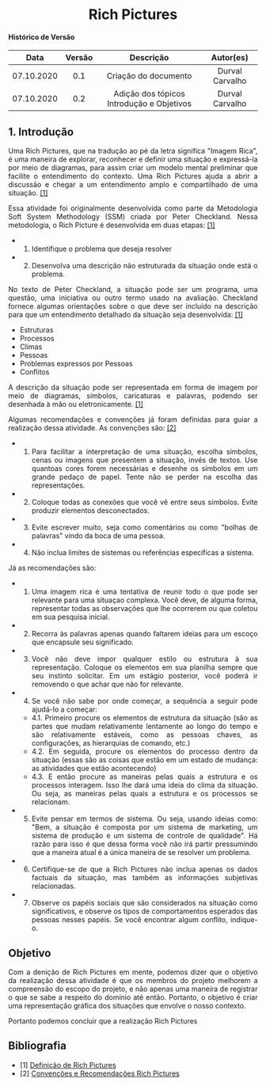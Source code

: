 # <center> Rich Pictures

#### Histórico de Versão
|    Data    | Versão | Descrição            | Autor(es)       |
| :--------: | :----: | :------------------: | :-------------: |
| 07.10.2020 |  0.1   | Criação do documento | Durval Carvalho |
| 07.10.2020 |  0.2   | Adição dos tópicos Introdução e Objetivos | Durval Carvalho |

<div align="justify">

## 1. Introdução

Uma Rich Pictures, que na tradução ao pé da letra significa "Imagem Rica", é uma maneira de explorar, reconhecer e definir uma situação e expressá-la por meio de diagramas, para assim criar um modelo mental preliminar que facilite o entendimento do contexto. Uma Rich Pictures ajuda a abrir a discussão e chegar a um entendimento amplo e compartilhado de uma situação. [[1]](https://www.betterevaluation.org/en/evaluation-options/richpictures)

Essa atividade foi originalmente desenvolvida como parte da Metodologia Soft System Methodology (SSM) criada por Peter Checkland. Nessa metodologia, o Rich Picture é desenvolvida em duas etapas: [[1]](https://www.betterevaluation.org/en/evaluation-options/richpictures)
- 1. Identifique o problema que deseja resolver
- 2. Desenvolva uma descrição não estruturada da situação onde está o problema.

No texto de Peter Checkland, a situação pode ser um programa, uma questão, uma iniciativa ou outro termo usado na avaliação. Checkland fornece algumas orientações sobre o que deve ser incluído na descrição para que um entendimento detalhado da situação seja desenvolvida: [[1]](https://www.betterevaluation.org/en/evaluation-options/richpictures)
- Estruturas
- Processos
- Climas
- Pessoas
- Problemas expressos por Pessoas
- Conflitos

A descrição da situação pode ser representada em forma de imagem por meio de diagramas, símbolos, caricaturas e palavras, podendo ser desenhada à mão ou eletronicamente. [[1]](https://www.betterevaluation.org/en/evaluation-options/richpictures)

Algumas recomendações e convenções já foram definidas para guiar a realização dessa atividade. As convenções são: [[2]](http://systems.open.ac.uk/materials/T552/pages/rich/richAppendix.html)
- 1. Para facilitar a interpretação de uma situação, escolha símbolos, cenas ou imagens que presentem a situação, invés de textos. Use quantoas cores forem necessárias e desenhe os símbolos em um grande pedaço de papel. Tente não se perder na escolha das representações.
- 2. Coloque todas as conexões que você vê entre seus símbolos. Evite produzir elementos desconectados.
- 3. Evite escrever muito, seja como comentários ou como "bolhas de palavras" vindo da boca de uma pessoa.
- 4. Não inclua limites de sistemas ou referências específicas a sistema.

Já as recomendações são:
- 1. Uma imagem rica é uma tentativa de reunir todo o que pode ser relevante para uma situaçao complexa. Você deve, de alguma forma, representar todas as observações que lhe ocorrerem ou que coletou em sua pesquisa inicial.
- 2. Recorra às palavras apenas quando faltarem ideias para um escoço que encapsule seu significado.
- 3. Você não deve impor qualquer estilo ou estrutura à sua representação. Coloque os elementos em sua planilha sempre que seu instinto solicitar. Em um estágio posterior, você poderá ir removendo o que achar que não for relevante.
- 4. Se você não sabe por onde começar, a sequência a seguir pode ajudá-lo a começar:
  - 4.1. Primeiro procure os elementos de estrutura da situação (são as partes que mudam relativamente lentamente ao longo do tempo e são relativamente estáveis, como as pessoas chaves, as configurações, as hierarquias de comando, etc.)
  - 4.2. Em seguida, procure os elementos do processo dentro da situação (essas são as coisas que estão em um estado de mudança: as atividades que estão acontecendo)
  - 4.3. E então procure as maneiras pelas quais a estrutura e os processos interagem. Isso lhe dará uma ideia do clima da situação. Ou seja, as maneiras pelas quais a estrutura e os processos se relacionam.
- 5. Evite pensar em termos de sistema. Ou seja, usando ideias como: "Bem, a situação é composta por um sistema de marketing, um sistema de produção e um sistema de controle de qualidade". Há razão para isso é que dessa forma você não irá partir pressumindo que a maneira atual é a única maneira de se resolver um problema.
- 6. Certifique-se de que a Rich Pictures não inclua apenas os dados factuais da situação, mas também as informações subjetivas relacionadas.
- 7. Observe os papéis sociais que são considerados na situação como significativos, e observe os tipos de comportamentos esperados das pessoas nesses papéis. Se você encontrar algum conflito, indique-o.


## Objetivo

Com a denição de Rich Pictures em mente, podemos dizer que o objetivo da realização dessa atividade é que os membros do projeto melhorem a compreensão do escopo do projeto, e não apenas uma maneira de registrar o que se sabe a respeito do domínio até então. Portanto, o objetivo é criar uma representação gráfica dos situações que envolve o nosso contexto.

Portanto podemos concluir que a realização Rich Pictures  






## Bibliografia

- [1] [Definição de Rich Pictures](https://www.betterevaluation.org/en/evaluation-options/richpictures)
- [2] [Convenções e Recomendações Rich Pictures](http://systems.open.ac.uk/materials/T552/pages/rich/richAppendix.html)

</div>